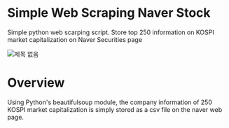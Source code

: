 # Simple Web Scraping Naver Stock
Simple python web scarping script. Store top 250 information on KOSPI market capitalization on Naver Securities page


![제목 없음](https://user-images.githubusercontent.com/118165975/212910287-a7a4f92c-3cbd-4052-9637-67985bfabed6.jpg)


# Overview
Using Python's beautifulsoup module, the company information of 250 KOSPI market capitalization is simply stored as a csv file on the naver web page.
